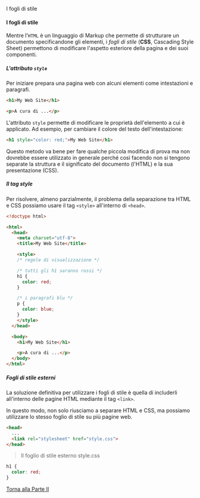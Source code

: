 I fogli di stile


#### I fogli di stile

Mentre l'`HTML` è un linguaggio di Markup che permette
di strutturare un documento specificandone gli elementi,
i *fogli di stile* (**CSS**, Cascading Style Sheet) permettono
di modificare l'aspetto esteriore della pagina e dei suoi componenti.

##### L'attributo `style`

Per iniziare prepara una pagina web con alcuni elementi come
intestazioni e paragrafi.

```html
<h1>My Web Site</h1>

<p>A cura di ...</p>
```

L'attributo `style` permette di modificare le proprietà dell'elemento
a cui è applicato. Ad esempio, per cambiare il colore del testo dell'intestazione:

```html
<h1 style="color: red;">My Web Site</h1>
```

Questo metodo va bene per fare qualche piccola modifica di prova
ma non dovrebbe essere utilizzato in generale perché così facendo non si
tengono separate la struttura e il significato del documento (l'HTML)
e la sua presentazione (CSS).

##### Il tag style

Per risolvere, almeno parzialmente, il problema della separazione
tra HTML e CSS possiamo usare il tag `<style>` all'interno di `<head>`.

```html
<!doctype html>

<html>
  <head>
    <meta charset="utf-8">
    <title>My Web Site</title>

    <style>
    /* regole di visualizzazione */

    /* tutti gli h1 saranno rossi */
    h1 {
      color: red;
    }

    /* i paragrafi blu */
    p {
      color: blue;
    }
    </style>
  </head>

  <body>
    <h1>My Web Site</h1>

    <p>A cura di ...</p>
  </body>
</html>
```

##### Fogli di stile esterni

La soluzione definitiva per utilizzare i fogli di stile è quella di
includerli all'interno delle pagine HTML mediante il tag `<link>`.

In questo modo, non solo riusciamo a separare HTML e CSS,
ma possiamo utilizzare lo stesso foglio di stile su più
pagine web.

```html
<head>
  ...
  <link rel="stylesheet" href="style.css">
</head>
```

> Il foglio di stile esterno style.css

```css
h1 {
  color: red;
}
```

<a href="/activities/2">Torna alla Parte II</a>
